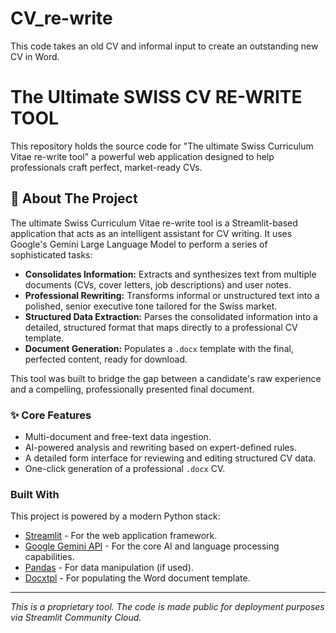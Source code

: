 # CV_re-write
This code takes an old CV and informal input to create an outstanding new CV in Word.


# The Ultimate SWISS CV RE-WRITE TOOL

This repository holds the source code for "The ultimate Swiss Curriculum Vitae re-write tool" a powerful web application designed to help professionals craft perfect, market-ready CVs.

## 🚀 About The Project

The ultimate Swiss Curriculum Vitae re-write tool is a Streamlit-based application that acts as an intelligent assistant for CV writing. It uses Google's Gemini Large Language Model to perform a series of sophisticated tasks:

*   **Consolidates Information:** Extracts and synthesizes text from multiple documents (CVs, cover letters, job descriptions) and user notes.
*   **Professional Rewriting:** Transforms informal or unstructured text into a polished, senior executive tone tailored for the Swiss market.
*   **Structured Data Extraction:** Parses the consolidated information into a detailed, structured format that maps directly to a professional CV template.
*   **Document Generation:** Populates a `.docx` template with the final, perfected content, ready for download.

This tool was built to bridge the gap between a candidate's raw experience and a compelling, professionally presented final document.

### ✨ Core Features

*   Multi-document and free-text data ingestion.
*   AI-powered analysis and rewriting based on expert-defined rules.
*   A detailed form interface for reviewing and editing structured CV data.
*   One-click generation of a professional `.docx` CV.

### Built With

This project is powered by a modern Python stack:

*   [Streamlit](https://streamlit.io/) - For the web application framework.
*   [Google Gemini API](https://ai.google.dev/) - For the core AI and language processing capabilities.
*   [Pandas](https://pandas.pydata.org/) - For data manipulation (if used).
*   [Docxtpl](https://docxtpl.readthedocs.io/) - For populating the Word document template.

---
*This is a proprietary tool. The code is made public for deployment purposes via Streamlit Community Cloud.*
